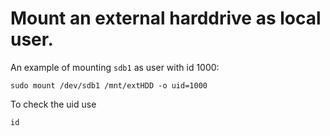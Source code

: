 # Mount an external harddrive as local user.

An example of mounting `sdb1` as user with id 1000:

```
sudo mount /dev/sdb1 /mnt/extHDD -o uid=1000
```

To check the uid use
```
id
```

